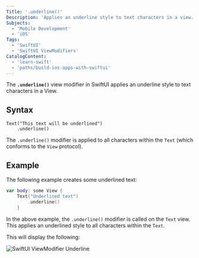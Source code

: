 ```yaml
---
Title: '.underline()'
Description: 'Applies an underline style to text characters in a view.'
Subjects:
  - 'Mobile Development'
  - 'iOS'
Tags:
  - 'SwiftUI'
  - 'SwiftUI ViewModifiers'
CatalogContent:
  - 'learn-swift'
  - 'paths/build-ios-apps-with-swiftui'
---
```


The **`.underline()`** view modifier in SwiftUI applies an underline style to text characters in a View.

## Syntax

```pseudo
Text("This text will be underlined")
    .underline()
```

The `.underline()` modifier is applied to all characters within the `Text` (which conforms to the `View` protocol).

## Example

The following example creates some underlined text:

```swift
var body: some View {
    Text("Underlined text")
        .underline()
    }
```

In the above example, the `.underline()` modifier is called on the `Text` view. This applies an underlined style to all characters within the `Text`.

This will display the following:

![SwiftUI ViewModifier Underline](https://raw.githubusercontent.com/Codecademy/docs/main/media/swiftui-viewmodifier-underline.png)
